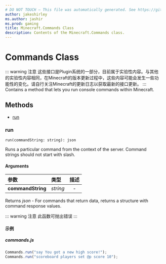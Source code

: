 ```yaml
---
# DO NOT TOUCH — This file was automatically generated. See https://github.com/Mojang/MinecraftScriptingApiDocsGenerator to modify descriptions, examples, etc.
author: jakeshirley
ms.author: jashir
ms.prod: gaming
title: Minecraft.Commands Class
description: Contents of the Minecraft.Commands class.
---
```

# Commands Class
::: warning 注意
这些接口是Plugin系统的一部分，目前属于实验性内容。与其他的实验性内容相同，在Minecraft的版本更新过程中，这些内容可能会发生一些功能性的变化。请自行关注Minecraft的更新日志以获取最新的接口更新。
:::
Contains a method that lets you run console commands within Minecraft.


## Methods
- [run](#run)
  
### **run**
`
run(commandString: string): json
`

Runs a particular command from the context of the server. Command strings should not start with slash.
#### Arguments
| 参数 | 类型 | 描述 |
| :--- | :--- | :---: |
| **commandString** | *string* | - |

Returns *json* - For commands that return data, returns a structure with command response values.

::: warning 注意
此函数可抛出错误
:::

#### 示例
##### ***commands.js***
```javascript
Commands.run("say You got a new high score!");
Commands.run("scoreboard players set @p score 10");

```
